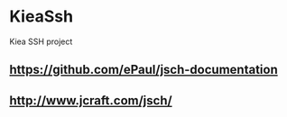 # KieaSsh
Kiea SSH project

## https://github.com/ePaul/jsch-documentation

## http://www.jcraft.com/jsch/

